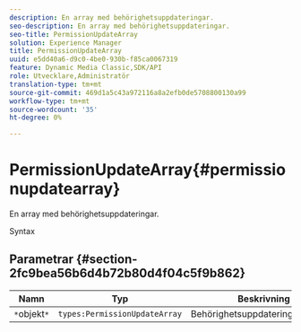 ```yaml
---
description: En array med behörighetsuppdateringar.
seo-description: En array med behörighetsuppdateringar.
seo-title: PermissionUpdateArray
solution: Experience Manager
title: PermissionUpdateArray
uuid: e5dd40a6-d9c0-4be0-930b-f85ca0067319
feature: Dynamic Media Classic,SDK/API
role: Utvecklare,Administratör
translation-type: tm+mt
source-git-commit: 469d1a5c43a972116a8a2efb0de5708800130a99
workflow-type: tm+mt
source-wordcount: '35'
ht-degree: 0%

---
```



# PermissionUpdateArray{#permissionupdatearray}

En array med behörighetsuppdateringar.

Syntax

## Parametrar {#section-2fc9bea56b6d4b72b80d4f04c5f9b862}

| Namn | Typ | Beskrivning |
|---|---|---|
| `*`objekt`*` | `types:PermissionUpdateArray` | Behörighetsuppdateringsmatrisen. |

